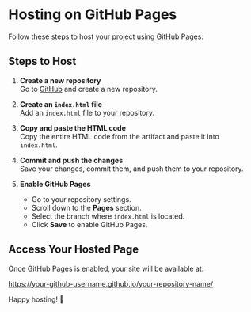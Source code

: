 # Hosting on GitHub Pages

Follow these steps to host your project using GitHub Pages:

## Steps to Host

1. **Create a new repository**  
   Go to [GitHub](https://github.com/) and create a new repository.

2. **Create an `index.html` file**  
   Add an `index.html` file to your repository.

3. **Copy and paste the HTML code**  
   Copy the entire HTML code from the artifact and paste it into `index.html`.

4. **Commit and push the changes**  
   Save your changes, commit them, and push them to your repository.

5. **Enable GitHub Pages**  
   - Go to your repository settings.  
   - Scroll down to the **Pages** section.  
   - Select the branch where `index.html` is located.  
   - Click **Save** to enable GitHub Pages.

## Access Your Hosted Page  
Once GitHub Pages is enabled, your site will be available at:  

https://your-github-username.github.io/your-repository-name/


Happy hosting! 🚀
